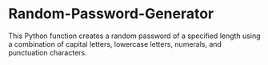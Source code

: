 # Random-Password-Generator
This Python function creates a random password of a specified length using a combination of capital letters, lowercase letters, numerals, and punctuation characters.
